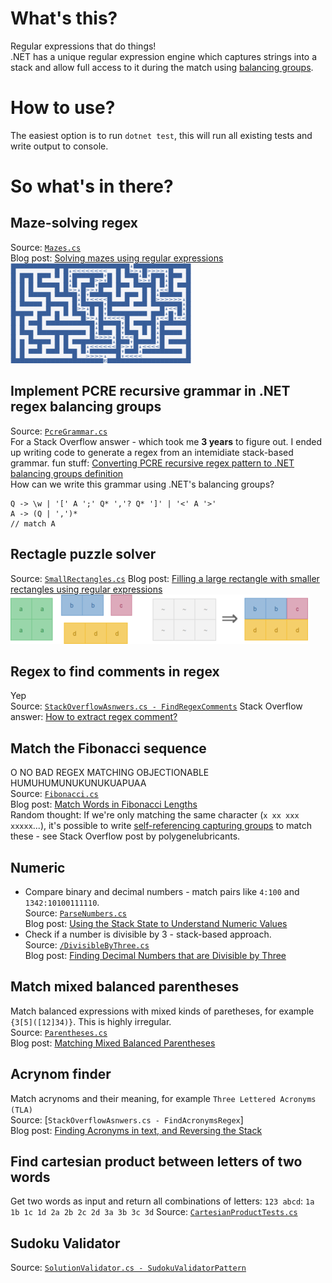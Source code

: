 # What's this?
Regular expressions that do things!  
.NET has a unique regular expression engine which captures strings into a stack and allow full access to it during the match using [balancing groups](https://stackoverflow.com/q/17003799/7586).

# How to use?
The easiest option is to run `dotnet test`, this will run all existing tests and write output to console.

# So what's in there?

## Maze-solving regex
Source: [`Mazes.cs`](RecreationalRegex/Mazes/Mazes.cs)  
Blog post: [Solving mazes using regular expressions](https://kobikobi.wordpress.com/2013/07/06/solving-mazes-using-regular-expressions/)  
<img src="./Images/maze.png">

## Implement PCRE recursive grammar in .NET regex balancing groups
Source: [`PcreGrammar.cs`](RecreationalRegex/PcreGrammar/PcreGrammar.cs)  
For a Stack Overflow answer - which took me **3 years** to figure out.  I ended up writing code to generate a regex from an intemidiate stack-based grammar. fun stuff: [Converting PCRE recursive regex pattern to .NET balancing groups definition](https://stackoverflow.com/a/20644634/7586)  
How can we write this grammar using .NET's balancing groups?
```
Q -> \w | '[' A ';' Q* ','? Q* ']' | '<' A '>'
A -> (Q | ',')*
// match A
```

## Rectagle puzzle solver
Source: [`SmallRectangles.cs`](RecreationalRegex/Rectangles/SmallRectangles.cs)
Blog post: [Filling a large rectangle with smaller rectangles using regular expressions](https://kobikobi.wordpress.com/2016/10/11/filling-a-large-rectangle-with-smaller-rectangles-using-regular-expressions/)  
<img src="./Images/regtangles_smaller.png">

## Regex to find comments in regex
Yep  
Source: [`StackOverflowAsnwers.cs - FindRegexComments`](RecreationalRegex/StackOverflowAnswers/StackOverflowAsnwers.cs)
Stack Overflow answer: [How to extract regex comment?](https://stackoverflow.com/q/5073826/7586)

## Match the Fibonacci sequence
O NO BAD REGEX MATCHING OBJECTIONABLE HUMUHUMUNUKUNUKUAPUAA   
Source: [`Fibonacci.cs`](RecreationalRegex/WordLengths/Fibonacci.cs)  
Blog post: [Match Words in Fibonacci Lengths](https://kobikobi.wordpress.com/2010/09/06/using-net-regex-balancing-groups-to-match-words-in-fibonacci-lengths/)  
Random thought: If we're only matching the same character (`x xx xxx xxxxx`...), it's possible to write [self-referencing capturing groups](https://stackoverflow.com/q/3644266/7586) to match these - see Stack Overflow post by polygenelubricants.

## Numeric
* Compare binary and decimal numbers - match pairs like `4:100` and `1342:10100111110`.  
Source: [`ParseNumbers.cs`](RecreationalRegex/Numeric/ParseNumbers.cs)  
Blog post: [Using the Stack State to Understand Numeric Values](https://kobikobi.wordpress.com/2011/04/25/net-regular-expressions-using-the-stack-state-to-understand-numeric-values/)
* Check if a number is divisible by 3 - stack-based approach.  
Source: [`/DivisibleByThree.cs`](RecreationalRegex/Numeric/DivisibleByThree.cs)  
Blog post: [Finding Decimal Numbers that are Divisible by Three](https://kobikobi.wordpress.com/2011/05/19/net-regular-expressions-finding-decimal-numbers-that-are-divisible-by-three/)

## Match mixed balanced parentheses
Match balanced expressions with mixed kinds of paretheses, for example `{3[5]([12]34)}`. This is highly irregular.  
Source: [`Parentheses.cs`](RecreationalRegex/Parentheses/Parentheses.cs)  
Blog post: [Matching Mixed Balanced Parentheses](https://kobikobi.wordpress.com/2010/12/14/net-regex-matching-mixed-balanced-parentheses/)

## Acrynom finder
Match acrynoms and their meaning, for example `Three Lettered Acronyms (TLA)`  
Source: [`StackOverflowAsnwers.cs - FindAcronymsRegex`]  
Blog post: [Finding Acronyms in text, and Reversing the Stack](https://kobikobi.wordpress.com/2011/01/04/net-regular-expressions-finding-acronyms-and-reversing-the-stack/)

## Find cartesian product between letters of two words
Get two words as input and return all combinations of letters: `123 abcd`: `1a 1b 1c 1d 2a 2b 2c 2d 3a 3b 3c 3d`
Source: [`CartesianProductTests.cs`](RecreationalRegex/Combinatorics/CartesianProductTests.cs)

## Sudoku Validator
Source: [`SolutionValidator.cs - SudokuValidatorPattern`](RecreationalRegex/Sudoku/SolutionValidator.cs)
